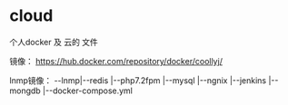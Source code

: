 # cloud
个人docker 及 云的 文件

镜像： https://hub.docker.com/repository/docker/coollyj/

lnmp镜像：
--lnmp|--redis
      |--php7.2fpm
      |--mysql
      |--ngnix
      |--jenkins
      |--mongdb
      |--docker-compose.yml
	  
	  


